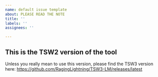 ```yaml
---
name: default issue template
about: PLEASE READ THE NOTE
title: ''
labels: ''
assignees: ''

---
```


## This is the TSW2 version of the tool
Unless you really mean to use this version, please find the TSW3 version here:
https://github.com/RagingLightning/TSW3-LM/releases/latest
